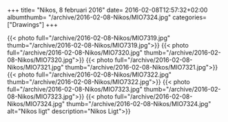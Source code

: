 +++
title= "Nikos, 8 februari 2016"
date= 2016-02-08T12:57:32+02:00
albumthumb= "/archive/2016-02-08-Nikos/MIO7324.jpg"
categories= ["Drawings"]
+++

{{< photo full="/archive/2016-02-08-Nikos/MIO7319.jpg" thumb="/archive/2016-02-08-Nikos/MIO7319.jpg">}}
{{< photo full="/archive/2016-02-08-Nikos/MIO7320.jpg" thumb="/archive/2016-02-08-Nikos/MIO7320.jpg">}}
{{< photo full="/archive/2016-02-08-Nikos/MIO7321.jpg" thumb="/archive/2016-02-08-Nikos/MIO7321.jpg">}}
{{< photo full="/archive/2016-02-08-Nikos/MIO7322.jpg" thumb="/archive/2016-02-08-Nikos/MIO7322.jpg">}}
{{< photo full="/archive/2016-02-08-Nikos/MIO7323.jpg" thumb="/archive/2016-02-08-Nikos/MIO7323.jpg">}}
{{< photo full="/archive/2016-02-08-Nikos/MIO7324.jpg" thumb="/archive/2016-02-08-Nikos/MIO7324.jpg" alt="Nikos ligt" description="Nikos Ligt">}}